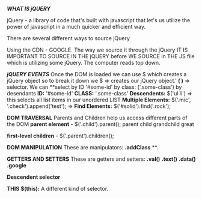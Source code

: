 ***WHAT IS jQUERY***

jQuery - a library of code that's built with javascript that let's us utilize the power of javascript in a much quicker and efficient way.

There are several different ways to source jQuery

Using the CDN - GOOGLE.  The way we source it through the jQuery 
IT IS IMPORTANT TO SOURCE IN THE jQUERY before WE SOURCE in THE JS file which is utilizing some jQuery.  The computer reads top down.


***jQUERY EVENTS***
Once the DOM is loaded we can use $ which creates a jQuery object so to break it down we
$ => creates our jQuery object.'
**(   )** => selector.  We can **select by ID '#some-id' by class: ('.some-class') by desendants 
**ID:** '#some-id'
**CLASS:** '.some-class' 
**Descendents:** $('ul li') => this selects all list items in our unordered LIST
**Multiple Elements:** $('.mic', '.check').append('test'); => 
**Find Elements:** $('#solid').find('.rock');


**DOM TRAVERSAL**
Parents and Children help us access different parts of the DOM
**parent element** - $('.child').parent();
parent
    child
        grandchild
            great

**first-level children** - $('.parent').children();

**DOM MANIPULATION**
These are manipulators:
**.addClass**
**.

**GETTERS AND SETTERS**
These are getters and setters:
**.val()**
**.text()**
**.data()**
**.google**

**Descendent selector**


**THIS**
**$(this):**  A different kind of selector. 


